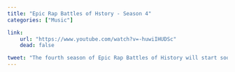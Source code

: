 ```yaml
---
title: "Epic Rap Battles of Hstory - Season 4"
categories: ["Music"]

link:
    url: "https://www.youtube.com/watch?v=-huwiIHUDSc"
    dead: false

tweet: "The fourth season of Epic Rap Battles of History will start soon!"
---
```

